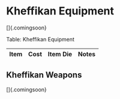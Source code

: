 # Kheffikan Equipment

[]{.comingsoon}

Table: Kheffikan Equipment

| Item | Cost | Item Die | Notes |
| :--- | :--: | :------- | :---- |

## Kheffikan Weapons

[]{.comingsoon}

